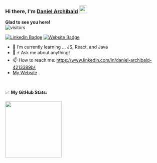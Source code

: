 ### Hi there, I'm <a href="https://admiring-pike-75c4b2.netlify.app/" target="_blank">Daniel Archibald</a> <img src="https://media.giphy.com/media/hvRJCLFzcasrR4ia7z/giphy.gif" width="25px">
<!--
**PagoDingo/PagoDingo**
-->
<b>Glad to see you here!</b><br>
![visitors](https://visitor-badge.glitch.me/badge?page_id=page.id)


[![Linkedin Badge](https://img.shields.io/badge/-LinkedIn-0e76a8?style=flat-square&logo=Linkedin&logoColor=white)](https://www.linkedin.com/in/daniel-archibald-4213389b/)
[![Website Badge](https://img.shields.io/badge/Website-3b5998?style=flat-square&logo=google-chrome&logoColor=white)](https://admiring-pike-75c4b2.netlify.app/)

- 🌱 I’m currently learning ... JS, React, and Java
- 💬 ⚡ Ask me about anything!
- 📫 How to reach me: https://www.linkedin.com/in/daniel-archibald-4213389b/;
- <a href='https://admiring-pike-75c4b2.netlify.app/' target="_blank">My Website</a>

</br>
<!--END_SECTION:waka-->


📈 **My GitHub Stats:**

<p>
  <!-- <img height="180em" src="https://github-readme-stats.vercel.app/api?username=PagoDingo&show_icons=true&hide_border=true&&count_private=true&include_all_commits=true" /> -->
  <img height="180em" src="https://github-readme-stats.vercel.app/api/top-langs/?username=PagoDingo&exclude_repo=KNN-Image-Classification&show_icons=true&hide_border=true&layout=compact&langs_count=8"/>
</p>

